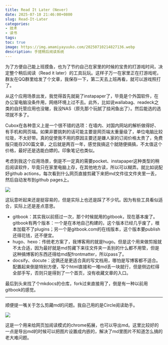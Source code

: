 ```yaml
---
title: Read It Later (Never)
date: 2025-07-10 21:46:00+0800
slug: Read-It-Later
categories:
- 技术
- 读书
tags:
toc: true
image: https://img.amamiyayuuko.com/20250710214827136.webp
description: 手搓稍后阅读系统
---
```


为了方便自己能上班摸鱼，也为了节约自己在家里的时候的宝贵的打游戏时间，决定整个稍后阅读（Read it later）的工具玩玩。这样子万一在家里正在打游戏呢，群友在QQ群里给发了个文章，我保存一下，第二天去上班再看，就可以游戏照打了。

从这个应用场景出发，我觉得首先就毙了instapaper了，毕竟是个外国软件，在办公室电脑没条件用，网络环境上过不去。此外，比如说wallabag、readeck之类的自托管应用也没辙，我没NAS（原先那个玩腻了挂闲鱼出了）。然后能选的选项就不多了。

Cubox在各种意义上是一个很不错的选项：在墙内、对国内网站的解析做得好、有手机和网页端。如果非要挑刺的话可能主要是网页端太重量级了，单位电脑比较垃圾，不太好带。真的促使我不用的原因主要还是嫌人家的订阅价格太贵了，免费版只能存200篇文章，之后就是两百一年，感觉我搞这个就随便搞搞，不太值这个价格，最好还是选能白嫖的。印象笔记也类似。

考虑到我这个应用场景，倒是不一定真的需要pocket、instapaper这种类型的稍后阅读软件，毕竟只在家里电脑上存，在其他地方读，所以可以糊弄。就比如说配好github actions，每次看到什么网页直接剪藏下来把md文件往文件夹里一丢，然后自动发布到github pages上。

![](https://img.amamiyayuuko.com/20250710221028146.webp)

这玩意听起来还是挺容易的，但是实际上也还是踩了不少坑。因为有些工具看似适合，实际上还是差点意思。

- gitbook：其实我以前搭过一次，那个时候就用的gitbook，现在基本废了。gitbook有两个版本：一个是在本地自己构建的，这个版本已经几乎废了，根本加载不了plugins；另一个是gitbook.com的在线版本，这个版本要publish还得花钱，还不便宜。
- hugo、hexo：传统老方案了，我博客用的就是hugo。但是这个用来做剪报就不太合适，因为最好就是md剪藏下来往文件夹一丢别的什么都不用管，但是这种搞博客的东西还得给md配frontmatter，所以pass了。
- docsify、docute：这俩还是更适合真的写文档用，哪怕是写博客都不适合。配置起来倒是特别方便，写个html直接和一堆md丢一块就行，但是侧边栏得全部手写，否则只是得到了一个首页，没有收藏文章的入口。

最后到头来找了个mkdocs的仓库，fork过来直接用了，倒是有一种以前用gitbook的感觉。

---

顺便提一嘴关于怎么剪藏md的问题。我自己用的是Circle阅读助手。

![](https://img.amamiyayuuko.com/20250710222318262.webp)

这是一个用来给网页加阅读模式的chrome拓展，也可以导出md。这里比较好的一点是导出md的时候可以把图片设置成内嵌的，解决了md里图片不知道怎么搞的老大难问题。